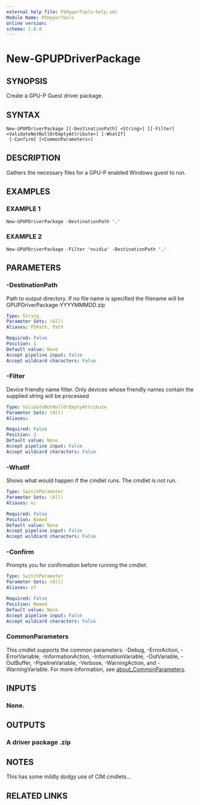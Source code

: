 ```yaml
---
external help file: PSHyperTools-help.xml
Module Name: PSHyperTools
online version:
schema: 2.0.0
---
```


# New-GPUPDriverPackage

## SYNOPSIS
Create a GPU-P Guest driver package.

## SYNTAX

```
New-GPUPDriverPackage [[-DestinationPath] <String>] [[-Filter] <ValidateNotNullOrEmptyAttribute>] [-WhatIf]
 [-Confirm] [<CommonParameters>]
```

## DESCRIPTION
Gathers the necessary files for a GPU-P enabled Windows guest to run.

## EXAMPLES

### EXAMPLE 1
```
New-GPUPDriverPackage -DestinationPath '.'
```

### EXAMPLE 2
```
New-GPUPDriverPackage -Filter 'nvidia' -DestinationPath '.'
```

## PARAMETERS

### -DestinationPath
Path to output directory.
If no file name is specified the filename will be GPUPDriverPackage-YYYYMMMDD.zip

```yaml
Type: String
Parameter Sets: (All)
Aliases: PSPath, Path

Required: False
Position: 1
Default value: None
Accept pipeline input: False
Accept wildcard characters: False
```

### -Filter
Device friendly name filter.
Only devices whose friendly names contain the supplied string will be processed

```yaml
Type: ValidateNotNullOrEmptyAttribute
Parameter Sets: (All)
Aliases:

Required: False
Position: 2
Default value: None
Accept pipeline input: False
Accept wildcard characters: False
```

### -WhatIf
Shows what would happen if the cmdlet runs.
The cmdlet is not run.

```yaml
Type: SwitchParameter
Parameter Sets: (All)
Aliases: wi

Required: False
Position: Named
Default value: None
Accept pipeline input: False
Accept wildcard characters: False
```

### -Confirm
Prompts you for confirmation before running the cmdlet.

```yaml
Type: SwitchParameter
Parameter Sets: (All)
Aliases: cf

Required: False
Position: Named
Default value: None
Accept pipeline input: False
Accept wildcard characters: False
```

### CommonParameters
This cmdlet supports the common parameters: -Debug, -ErrorAction, -ErrorVariable, -InformationAction, -InformationVariable, -OutVariable, -OutBuffer, -PipelineVariable, -Verbose, -WarningAction, and -WarningVariable. For more information, see [about_CommonParameters](http://go.microsoft.com/fwlink/?LinkID=113216).

## INPUTS

### None.
## OUTPUTS

### A driver package .zip
## NOTES
This has some mildly dodgy use of CIM cmdlets...

## RELATED LINKS
